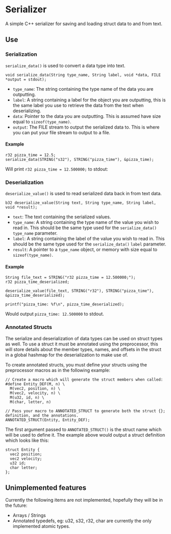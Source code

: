 # Serializer

A simple C++ serializer for saving and loading struct data to and from text.


## Use

### Serialization

`serialize_data()` is used to convert a data type into text.

    void serialize_data(String type_name, String label, void *data, FILE *output = stdout);

- `type_name`:  The string containing the type name of the data you are outputting.
- `label`:      A string containing a label for the object you are outputting, this is the same label you use to
                  retrieve the data from the text when deserializing.
- `data`:       Pointer to the data you are outputting.  This is assumed have size equal to `sizeof(type_name)`.
- `output`:     The FILE stream to output the serialized data to.  This is where you can put your file stream to output
                  to a file.

#### Example

    r32 pizza_time = 12.5;
    serialize_data(STRING("s32"), STRING("pizza_time"), &pizza_time);

Will print `r32 pizza_time = 12.500000;` to stdout:


### Deserialization

`deserialize_value()` is used to read serialized data back in from text data.

    b32 deserialize_value(String text, String type_name, String label, void *result);

- `text`:       The text containing the serialized values.
- `type_name`:  A string containing the type name of the value you wish to read in.  This should be the same type used
                  for the `serialize_data()` `type_name` parameter.
- `label`:      A string containing the label of the value you wish to read in.  This should be the same type used for
                  the `serialize_data()` `label` parameter.
- `result`:     A pointer to a `type_name` object, or memory with size equal to `sizeof(type_name)`.

#### Example

    String file_text = STRING("r32 pizza_time = 12.500000;");
    r32 pizza_time_deserialized;

    deserialize_value(file_text, STRING("r32"), STRING("pizza_time"), &pizza_time_deserialized);

    printf("pizza_time: %f\n", pizza_time_deserialized);

Would output `pizza_time: 12.500000` to stdout.


### Annotated Structs

The serialize and deserialization of data types can be used on struct types as well.  To use a struct it must be
annotated using the preprocessor, this will store details about the member types, names, and offsets in the struct in a
global hashmap for the deserialization to make use of.

To create annotated structs, you must define your structs using the preprocessor macros as in the following example:

    // Create a macro which will generate the struct members when called:
    #define Entity_DEF(M, n) \
      M(vec2, position, n) \
      M(vec2, velocity, n) \
      M(u32, id, n) \
      M(char, letter, n)

    // Pass your macro to ANNOTATED_STRUCT to generate both the struct {}; definition, and the annotations.
    ANNOTATED_STRUCT(Entity, Entity_DEF);

The first argument passed to `ANNOTATED_STRUCT()` is the struct name which will be used to define it.  The example above
would output a struct definition which looks like this:

    struct Entity {
      vec2 position;
      vec2 velocity;
      u32 id;
      char letter;
    };


## Unimplemented features

Currently the following items are not implemented, hopefully they will be in the future:
- Arrays / Strings
- Annotated typedefs, eg: u32, s32, r32, char are currently the only implemented atomic types.
